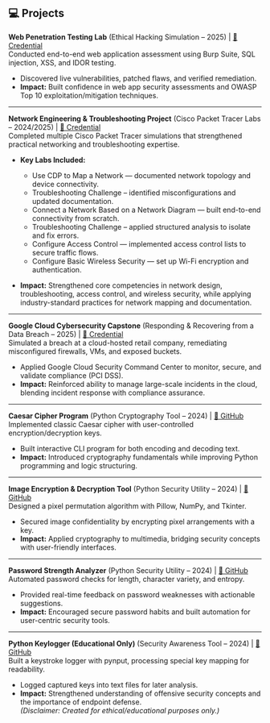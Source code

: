 ## 💻 Projects  

**Web Penetration Testing Lab** (Ethical Hacking Simulation – 2025) | [🔗 Credential](https://example.com/webpentest)  
Conducted end-to-end web application assessment using Burp Suite, SQL injection, XSS, and IDOR testing.  
- Discovered live vulnerabilities, patched flaws, and verified remediation.  
- **Impact:** Built confidence in web app security assessments and OWASP Top 10 exploitation/mitigation techniques.  

---

**Network Engineering & Troubleshooting Project** (Cisco Packet Tracer Labs – 2024/2025) | [🔗 Credential](https://example.com/network-project)  
Completed multiple Cisco Packet Tracer simulations that strengthened practical networking and troubleshooting expertise.  

- **Key Labs Included:**  
  - Use CDP to Map a Network — documented network topology and device connectivity.  
  - Troubleshooting Challenge – identified misconfigurations and updated documentation.  
  - Connect a Network Based on a Network Diagram — built end-to-end connectivity from scratch.  
  - Troubleshooting Challenge – applied structured analysis to isolate and fix errors.  
  - Configure Access Control — implemented access control lists to secure traffic flows.  
  - Configure Basic Wireless Security — set up Wi-Fi encryption and authentication.  

- **Impact:** Strengthened core competencies in network design, troubleshooting, access control, and wireless security, while applying industry-standard practices for network mapping and documentation.  

---

**Google Cloud Cybersecurity Capstone** (Responding & Recovering from a Data Breach – 2025) | [🔗 Credential](https://example.com/cloudcapstone)  
Simulated a breach at a cloud-hosted retail company, remediating misconfigured firewalls, VMs, and exposed buckets.  
- Applied Google Cloud Security Command Center to monitor, secure, and validate compliance (PCI DSS).  
- **Impact:** Reinforced ability to manage large-scale incidents in the cloud, blending incident response with compliance assurance.  

---

**Caesar Cipher Program** (Python Cryptography Tool – 2024) | [🔗 GitHub](https://github.com/jesudeyi/PRODIGY_CS_01)  
Implemented classic Caesar cipher with user-controlled encryption/decryption keys.  
- Built interactive CLI program for both encoding and decoding text.  
- **Impact:** Introduced cryptography fundamentals while improving Python programming and logic structuring.  

---

**Image Encryption & Decryption Tool** (Python Security Utility – 2024) | [🔗 GitHub](https://github.com/jesudeyi/example)  
Designed a pixel permutation algorithm with Pillow, NumPy, and Tkinter.  
- Secured image confidentiality by encrypting pixel arrangements with a key.  
- **Impact:** Applied cryptography to multimedia, bridging security concepts with user-friendly interfaces.  

---

**Password Strength Analyzer** (Python Security Utility – 2024) | [🔗 GitHub](https://github.com/jesudeyi/PRODIGY_CS_03)  
Automated password checks for length, character variety, and entropy.  
- Provided real-time feedback on password weaknesses with actionable suggestions.  
- **Impact:** Encouraged secure password habits and built automation for user-centric security tools.  

---

**Python Keylogger (Educational Only)** (Security Awareness Tool – 2024) | [🔗 GitHub](https://github.com/jesudeyi/example)  
Built a keystroke logger with pynput, processing special key mapping for readability.  
- Logged captured keys into text files for later analysis.  
- **Impact:** Strengthened understanding of offensive security concepts and the importance of endpoint defense.  
  _(Disclaimer: Created for ethical/educational purposes only.)_  

